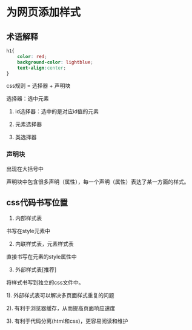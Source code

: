 # 为网页添加样式

## 术语解释

```css
h1{
    color: red;
    background-color: lightblue;
    text-align:center;
}
```

css规则 = 选择器 + 声明块

选择器：选中元素

1. id选择器：选中的是对应id值的元素

2. 元素选择器

3. 类选择器

### 声明块

出现在大括号中

声明块中包含很多声明（属性），每一个声明（属性）表达了某一方面的样式。

## css代码书写位置

1. 内部样式表

书写在style元素中

2. 内联样式表，元素样式表

直接书写在元素的style属性中

3. 外部样式表[推荐]

将样式书写到独立的css文件中。

1). 外部样式表可以解决多页面样式重复的问题

2). 有利于浏览器缓存，从而提高页面响应速度

3). 有利于代码分离(html和css)，更容易阅读和维护

